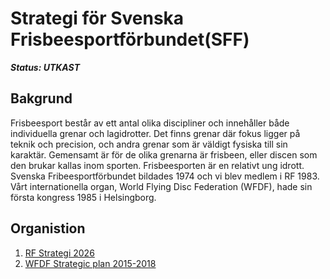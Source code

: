# Strategi för Svenska Frisbeesportförbundet(SFF)

***Status: UTKAST***

## Bakgrund

Frisbeesport består av ett antal olika discipliner och innehåller både individuella grenar och lagidrotter.
Det finns grenar där fokus ligger på teknik och precision, och andra grenar som är väldigt fysiska till sin karaktär.
Gemensamt är för de olika grenarna är frisbeen, eller discen som den brukar kallas inom sporten. Frisbeesporten är en 
relativt ung idrott. Svenska Fribeesportförbundet bildades 1974 och vi blev medlem i RF 1983. 
Vårt internationella organ, World Flying Disc Federation (WFDF), hade sin första kongress 1985 i Helsingborg. 

## Organistion





1. [RF Strategi 2026](http://www.strategi2025.se)
2. [WFDF Strategic plan 2015-2018](http://www.wfdf.org/files/WFDF_Strategic_Plan_2015-2018_Final.pdf)
